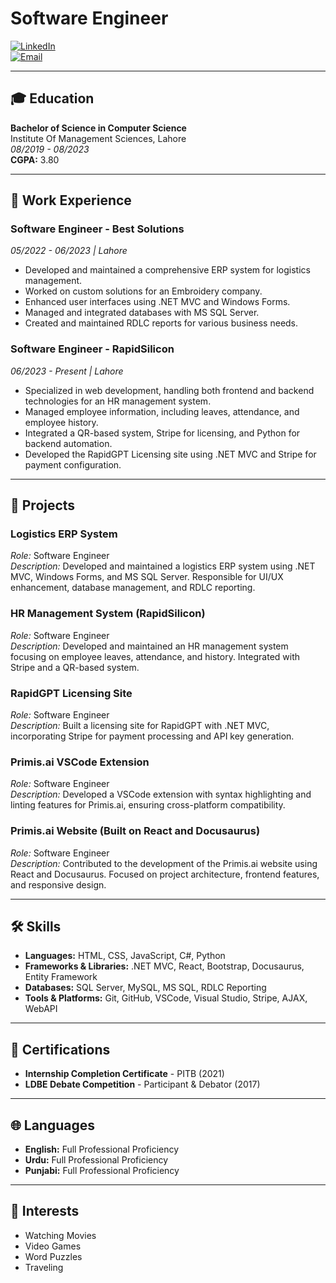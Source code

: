 # Software Engineer

[![LinkedIn](https://img.shields.io/badge/LinkedIn-Hassan%20Ali-blue)](https://www.linkedin.com/in/hassanali52)  
[![Email](https://img.shields.io/badge/Email-hassanalimaliik023%40gmail.com-red)](mailto:hassanalimaliik023@gmail.com)  

---

## 🎓 Education

**Bachelor of Science in Computer Science**  
Institute Of Management Sciences, Lahore  
*08/2019 - 08/2023*  
**CGPA:** 3.80

---

## 💼 Work Experience

### **Software Engineer - Best Solutions**
*05/2022 - 06/2023 | Lahore*

- Developed and maintained a comprehensive ERP system for logistics management.
- Worked on custom solutions for an Embroidery company.
- Enhanced user interfaces using .NET MVC and Windows Forms.
- Managed and integrated databases with MS SQL Server.
- Created and maintained RDLC reports for various business needs.

### **Software Engineer - RapidSilicon**
*06/2023 - Present | Lahore*

- Specialized in web development, handling both frontend and backend technologies for an HR management system.
- Managed employee information, including leaves, attendance, and employee history.
- Integrated a QR-based system, Stripe for licensing, and Python for backend automation.
- Developed the RapidGPT Licensing site using .NET MVC and Stripe for payment configuration.

---

## 🚀 Projects

### **Logistics ERP System**
*Role:* Software Engineer  
*Description:* Developed and maintained a logistics ERP system using .NET MVC, Windows Forms, and MS SQL Server. Responsible for UI/UX enhancement, database management, and RDLC reporting.

### **HR Management System (RapidSilicon)**
*Role:* Software Engineer  
*Description:* Developed and maintained an HR management system focusing on employee leaves, attendance, and history. Integrated with Stripe and a QR-based system.

### **RapidGPT Licensing Site**
*Role:* Software Engineer  
*Description:* Built a licensing site for RapidGPT with .NET MVC, incorporating Stripe for payment processing and API key generation.

### **Primis.ai VSCode Extension**
*Role:* Software Engineer  
*Description:* Developed a VSCode extension with syntax highlighting and linting features for Primis.ai, ensuring cross-platform compatibility.

### **Primis.ai Website (Built on React and Docusaurus)**
*Role:* Software Engineer  
*Description:* Contributed to the development of the Primis.ai website using React and Docusaurus. Focused on project architecture, frontend features, and responsive design.

---

## 🛠 Skills

- **Languages:** HTML, CSS, JavaScript, C#, Python
- **Frameworks & Libraries:** .NET MVC, React, Bootstrap, Docusaurus, Entity Framework
- **Databases:** SQL Server, MySQL, MS SQL, RDLC Reporting
- **Tools & Platforms:** Git, GitHub, VSCode, Visual Studio, Stripe, AJAX, WebAPI

---

## 🏅 Certifications

- **Internship Completion Certificate** - PITB (2021)
- **LDBE Debate Competition** - Participant & Debator (2017)

---

## 🌐 Languages

- **English:** Full Professional Proficiency
- **Urdu:** Full Professional Proficiency
- **Punjabi:** Full Professional Proficiency

---

## 🎯 Interests

- Watching Movies
- Video Games
- Word Puzzles
- Traveling
